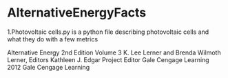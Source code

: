 # AlternativeEnergyFacts

1.Photovoltaic cells.py is a python file describing photovoltaic cells and what they do with a few metrics 




Alternative Energy 
2nd Edition Volume 3
K. Lee Lerner and Brenda Wilmoth Lerner, Editors
Kathleen J. Edgar Project Editor
Gale Cengage Learning 
2012 Gale Cengage Learning 
